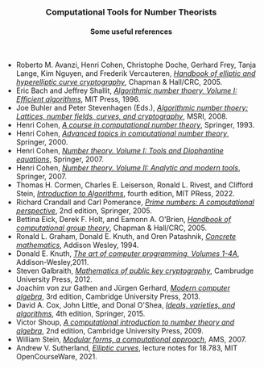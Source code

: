 <h3 align="center"><b>Computational Tools for Number Theorists</b></h3>
<h4 align="center">Some useful references</h4>
<br>


- Roberto M. Avanzi, Henri Cohen, Christophe Doche, Gerhard Frey, Tanja Lange, Kim Nguyen, and Frederik Vercauteren, *[Handbook of elliptic and hyperelliptic curve cryptography](https://hyperelliptic.org/HEHCC/index.html)*, Chapman & Hall/CRC, 2005.
- Eric Bach and Jeffrey Shallit, *[Algorithmic number thoery, Volume I: Efficient algorithms](https://cs.uwaterloo.ca/~shallit/ant.html)*, MIT Press, 1996.
- Joe Buhler and Peter Stevenhagen (Eds.), *[Algorithmic number thoery: Lattices, number fields, curves, and cryptography](http://library.msri.org/books/Book44/contents.html)*, MSRI, 2008.
- Henri Cohen, *[A course in computational number theory](https://link.springer.com/book/10.1007/978-3-662-02945-9)*, Springer, 1993.
- Henri Cohen, *[Advanced topics in computational number theory](https://link.springer.com/book/10.1007/978-1-4419-8489-0)*, Springer, 2000.
- Henri Cohen, *[Number theory. Volume I: Tools and Diophantine equations](https://link.springer.com/book/10.1007/978-0-387-49923-9)*, Springer, 2007.
- Henri Cohen, *[Number theory. Volume II: Analytic and modern tools](https://link.springer.com/book/10.1007/978-0-387-49894-2)*, Springer, 2007.
- Thomas H. Cormen, Charles E. Leiserson, Ronald L. Rivest, and Clifford Stein, *[Introduction to Algorithms](https://mitpress.mit.edu/books/introduction-algorithms-fourth-edition)*, fourth edition, MIT PRess, 2022.
- Richard Crandall and Carl Pomerance, *[Prime numbers: A computational perspective](https://link.springer.com/book/10.1007/0-387-28979-8)*, 2nd edition, Springer, 2005.
- Bettina Eick, Derek F. Holt, and Eamonn A. O'Brien, *[Handbook of computational group theory](https://www.taylorfrancis.com/books/mono/10.1201/9781420035216/handbook-computational-group-theory-derek-holt-bettina-eick-eamonn-brien)*, Chapman & Hall/CRC, 2005.
- Ronald L. Graham, Donald E. Knuth, and Oren Patashnik, *[Concrete mathematics](https://cs.stanford.edu/~knuth/gkp.html)*, Addison Wesley, 1994.
- Donald E. Knuth, *[The art of computer programming, Volumes 1-4A](https://cs.stanford.edu/~knuth/taocp.html)*, Addison-Wesley,2011.
- Steven Galbraith, *[Mathematics of public key cryptography](https://www.math.auckland.ac.nz/~sgal018/crypto-book/crypto-book.html)*, Cambrudge University Press, 2012.
- Joachim von zur Gathen and Jürgen Gerhard, *[Modern computer algebra](https://doi.org/10.1017/CBO9781139856065)*, 3rd edition, Cambridge University Press, 2013.
- David A. Cox, John Little, and Donal O'Shea, *[Ideals, varieties, and algorithms](https://link.springer.com/book/10.1007/978-3-319-16721-3)*, 4th edition, Springer, 2015.
- Victor Shoup, *[A computational introduction to number theory and algebra](https://shoup.net/ntb/)*, 2nd edition, Cambridge University Press, 2009.
- William Stein, *[Modular forms, a computational approach](https://wstein.org/books/modform/modform/)*, AMS, 2007.
- Andrew V. Sutherland, *[Elliptic curves](https://math.mit.edu/classes/18.783/2022/lectures.html)*, lecture notes for 18.783, MIT OpenCourseWare, 2021.
